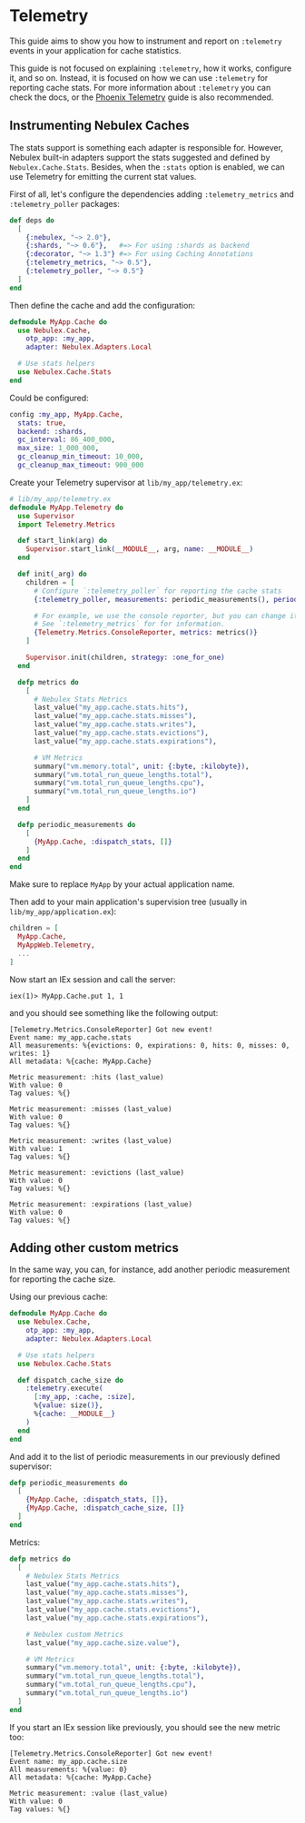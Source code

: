 # Telemetry

This guide aims to show you how to instrument and report on `:telemetry` events
in your application for cache statistics.

This guide is not focused on explaining `:telemetry`, how it works, configure
it, and so on. Instead, it is focused on how we can use `:telemetry` for
reporting cache stats. For more information about `:telemetry` you can check
the docs, or the [Phoenix Telemetry](https://hexdocs.pm/phoenix/telemetry.html)
guide is also recommended.

## Instrumenting Nebulex Caches

The stats support is something each adapter is responsible for. However,
Nebulex built-in adapters support the stats suggested and defined by
`Nebulex.Cache.Stats`. Besides, when the `:stats` option is enabled,
we can use Telemetry for emitting the current stat values.

First of all, let's configure the dependencies adding `:telemetry_metrics`
and `:telemetry_poller` packages:

```elixir
def deps do
  [
    {:nebulex, "~> 2.0"},
    {:shards, "~> 0.6"},   #=> For using :shards as backend
    {:decorator, "~> 1.3"} #=> For using Caching Annotations
    {:telemetry_metrics, "~> 0.5"},
    {:telemetry_poller, "~> 0.5"}
  ]
end
```

Then define the cache and add the configuration:

```elixir
defmodule MyApp.Cache do
  use Nebulex.Cache,
    otp_app: :my_app,
    adapter: Nebulex.Adapters.Local

  # Use stats helpers
  use Nebulex.Cache.Stats
end
```

Could be configured:

```elixir
config :my_app, MyApp.Cache,
  stats: true,
  backend: :shards,
  gc_interval: 86_400_000,
  max_size: 1_000_000,
  gc_cleanup_min_timeout: 10_000,
  gc_cleanup_max_timeout: 900_000
```

Create your Telemetry supervisor at `lib/my_app/telemetry.ex`:

```elixir
# lib/my_app/telemetry.ex
defmodule MyApp.Telemetry do
  use Supervisor
  import Telemetry.Metrics

  def start_link(arg) do
    Supervisor.start_link(__MODULE__, arg, name: __MODULE__)
  end

  def init(_arg) do
    children = [
      # Configure `:telemetry_poller` for reporting the cache stats
      {:telemetry_poller, measurements: periodic_measurements(), period: 10_000}

      # For example, we use the console reporter, but you can change it.
      # See `:telemetry_metrics` for for information.
      {Telemetry.Metrics.ConsoleReporter, metrics: metrics()}
    ]

    Supervisor.init(children, strategy: :one_for_one)
  end

  defp metrics do
    [
      # Nebulex Stats Metrics
      last_value("my_app.cache.stats.hits"),
      last_value("my_app.cache.stats.misses"),
      last_value("my_app.cache.stats.writes"),
      last_value("my_app.cache.stats.evictions"),
      last_value("my_app.cache.stats.expirations"),

      # VM Metrics
      summary("vm.memory.total", unit: {:byte, :kilobyte}),
      summary("vm.total_run_queue_lengths.total"),
      summary("vm.total_run_queue_lengths.cpu"),
      summary("vm.total_run_queue_lengths.io")
    ]
  end

  defp periodic_measurements do
    [
      {MyApp.Cache, :dispatch_stats, []}
    ]
  end
end
```

Make sure to replace `MyApp` by your actual application name.

Then add to your main application's supervision tree
(usually in `lib/my_app/application.ex`):

```elixir
children = [
  MyApp.Cache,
  MyAppWeb.Telemetry,
  ...
]
```

Now start an IEx session and call the server:

```
iex(1)> MyApp.Cache.put 1, 1
```

and you should see something like the following output:

```
[Telemetry.Metrics.ConsoleReporter] Got new event!
Event name: my_app.cache.stats
All measurements: %{evictions: 0, expirations: 0, hits: 0, misses: 0, writes: 1}
All metadata: %{cache: MyApp.Cache}

Metric measurement: :hits (last_value)
With value: 0
Tag values: %{}

Metric measurement: :misses (last_value)
With value: 0
Tag values: %{}

Metric measurement: :writes (last_value)
With value: 1
Tag values: %{}

Metric measurement: :evictions (last_value)
With value: 0
Tag values: %{}

Metric measurement: :expirations (last_value)
With value: 0
Tag values: %{}
```

## Adding other custom metrics

In the same way, you can, for instance, add another periodic measurement for
reporting the cache size.

Using our previous cache:

```elixir
defmodule MyApp.Cache do
  use Nebulex.Cache,
    otp_app: :my_app,
    adapter: Nebulex.Adapters.Local

  # Use stats helpers
  use Nebulex.Cache.Stats

  def dispatch_cache_size do
    :telemetry.execute(
      [:my_app, :cache, :size],
      %{value: size()},
      %{cache: __MODULE__}
    )
  end
end
```

And add it to the list of periodic measurements in our previously defined
supervisor:

```elixir
defp periodic_measurements do
  [
    {MyApp.Cache, :dispatch_stats, []},
    {MyApp.Cache, :dispatch_cache_size, []}
  ]
end
```

Metrics:

```elixir
defp metrics do
  [
    # Nebulex Stats Metrics
    last_value("my_app.cache.stats.hits"),
    last_value("my_app.cache.stats.misses"),
    last_value("my_app.cache.stats.writes"),
    last_value("my_app.cache.stats.evictions"),
    last_value("my_app.cache.stats.expirations"),

    # Nebulex custom Metrics
    last_value("my_app.cache.size.value"),

    # VM Metrics
    summary("vm.memory.total", unit: {:byte, :kilobyte}),
    summary("vm.total_run_queue_lengths.total"),
    summary("vm.total_run_queue_lengths.cpu"),
    summary("vm.total_run_queue_lengths.io")
  ]
end
```

If you start an IEx session like previously, you should see the new metric too:

```
[Telemetry.Metrics.ConsoleReporter] Got new event!
Event name: my_app.cache.size
All measurements: %{value: 0}
All metadata: %{cache: MyApp.Cache}

Metric measurement: :value (last_value)
With value: 0
Tag values: %{}
```
